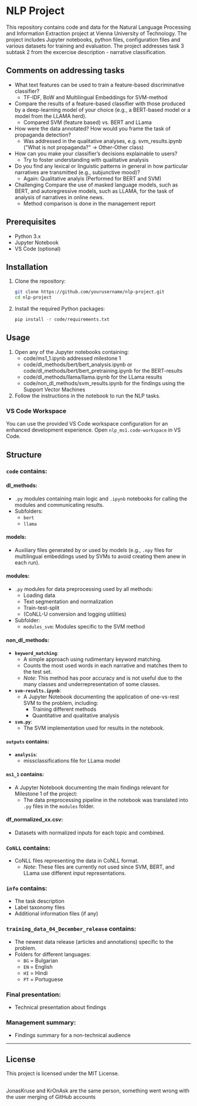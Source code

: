 # NLP Project
This repository contains code and data for the Natural Language Processing and Information Extraction project at Vienna University of Technology. The project includes Jupyter notebooks, python files, configuration files and various datasets for training and evaluation. The project addresses task 3 subtask 2 from the excercise description - narrative classification.

## Comments on addressing tasks
- What text features can be used to train a feature-based discriminative classifier?
    - TF-IDF, BoW and Multilingual Embeddings for SVM-method
- Compare the results of a feature-based classifier with those produced by a deep-learning model of your choice (e.g., a BERT-based model or a model from the LLAMA herd).
    - Compared SVM (feature based) vs. BERT and LLama
- How were the data annotated? How would you frame the task of propaganda detection?
    - Was addressed in the qualitative analyses, e.g. svm_results.ipynb ("What is not propaganda?" -> Other-Other class)
- How can you make your classifier’s decisions explainable to users?
    - Try to foster understanding with qualitative analysis
- Do you find any lexical or linguistic patterns in general in how particular narratives are transmitted (e.g., subjunctive mood)?
    - Again: Qualitative analyis (Performed for BERT and SVM)
- Challenging Compare the use of masked language models, such as BERT, and autoregressive models, such as LLAMA, for the task of analysis of narratives in online news.
    - Method comparison is done in the management report

## Prerequisites
- Python 3.x
- Jupyter Notebook
- VS Code (optional)

## Installation
1. Clone the repository:
    ```sh
    git clone https://github.com/yourusername/nlp-project.git
    cd nlp-project
    ```

2. Install the required Python packages:
    ```sh
    pip install -r code/requirements.txt
    ```

## Usage 
1. Open any of the Jupyter notebooks containing:
    - code/ms1_1.ipynb addressed milestone 1
    - code/dl_methods/bert/bert_analysis.ipynb or code/dl_methods/bert/bert_pretraining.ipynb for the BERT-results
    - code/dl_methods/llama/llama.ipynb for the LLama results
    - code/non_dl_methods/svm_results.ipynb for the findings using the Support Vector Machines
2. Follow the instructions in the notebook to run the NLP tasks.

### VS Code Workspace
You can use the provided VS Code workspace configuration for an enhanced development experience. Open `nlp_ms1.code-workspace` in VS Code.

## Structure

### `code` contains:
#### dl_methods: 
  - `.py` modules containing main logic and `.ipynb` notebooks for calling the modules and communicating results.
  - Subfolders:
    - `bert`
    - `llama`
#### models:
  - Auxiliary files generated by or used by models (e.g., `.npy` files for multilingual embeddings used by SVMs to avoid creating them anew in each run).
#### modules:
  - `.py` modules for data preprocessing used by all methods:
    - Loading data
    - Text segmentation and normalization
    - Train-test-split
    - (CoNLL-U conversion and logging utilities)
  - Subfolder:
    - `modules_svm`: Modules specific to the SVM method
#### non_dl_methods:
- **`keyword_matching`**:
  - A simple approach using rudimentary keyword matching. 
  - Counts the most used words in each narrative and matches them to the test set.
  - *Note*: This method has poor accuracy and is not useful due to the many classes and underrepresentation of some classes.
- **`svm-results.ipynb`**:
  - A Jupyter Notebook documenting the application of one-vs-rest SVM to the problem, including:
    - Training different methods
    - Quantitative and qualitative analysis
- **`svm.py`**:
  - The SVM implementation used for results in the notebook.
#### `outputs` contains:
- **`analysis`**:
  - missclassifications file for LLama model
#### `ms1_1` contains:
- A Jupyter Notebook documenting the main findings relevant for Milestone 1 of the project:
  - The data preprocessing pipeline in the notebook was translated into `.py` files in the `modules` folder.
#### df_normalized_xx.csv:
  - Datasets with normalized inputs for each topic and combined.

### `CoNLL` contains:
- CoNLL files representing the data in CoNLL format.
  - *Note*: These files are currently not used since SVM, BERT, and LLama use different input representations.

### `info` contains:
- The task description
- Label taxonomy files
- Additional information files (if any)

### `training_data_04_December_release` contains:
- The newest data release (articles and annotations) specific to the problem.
- Folders for different languages:
  - `BG` = Bulgarian
  - `EN` = English
  - `HI` = Hindi
  - `PT` = Portuguese

### Final presentation:
- Technical presentation about findings
### Management summary:
- Findings summary for a non-technical audience

---

## License
This project is licensed under the MIT License.

##
JonasKruse and KrOnAsk are the same person, something went wrong with the user merging of GitHub accounts
